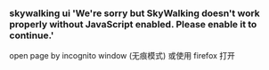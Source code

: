 
### skywalking ui 'We're sorry but SkyWalking doesn't work properly without JavaScript enabled. Please enable it to continue.'

open page by incognito window (无痕模式) 或使用 firefox 打开